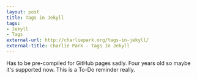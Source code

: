 ```yaml
---
layout: post
title: Tags in Jekyll
tags: 
- Jekyll
- Tags
external-url: http://charliepark.org/tags-in-jekyll/
external-title: Charlie Park - Tags In Jekyll
---
```

Has to be pre-compiled for GitHub pages sadly. Four years old so maybe it's supported now. This is a To-Do reminder really.
